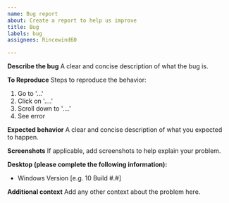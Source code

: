 ```yaml
---
name: Bug report
about: Create a report to help us improve
title: Bug
labels: bug
assignees: Rincewind60

---
```


**Describe the bug**
A clear and concise description of what the bug is.

**To Reproduce**
Steps to reproduce the behavior:
1. Go to '...'
2. Click on '....'
3. Scroll down to '....'
4. See error

**Expected behavior**
A clear and concise description of what you expected to happen.

**Screenshots**
If applicable, add screenshots to help explain your problem.

**Desktop (please complete the following information):**
  - Windows Version [e.g. 10 Build #.#]

**Additional context**
Add any other context about the problem here.
